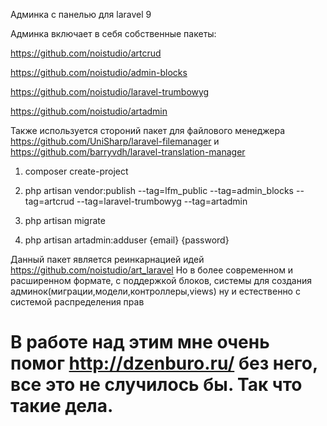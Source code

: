 Админка с панелью для laravel 9

Админка включает в себя собственные пакеты:

https://github.com/noistudio/artcrud

https://github.com/noistudio/admin-blocks

https://github.com/noistudio/laravel-trumbowyg

https://github.com/noistudio/artadmin



Также используется стороний пакет для файлового менеджера 
https://github.com/UniSharp/laravel-filemanager
и 
https://github.com/barryvdh/laravel-translation-manager

1.  composer create-project
2. php artisan vendor:publish --tag=lfm_public --tag=admin_blocks --tag=artcrud --tag=laravel-trumbowyg --tag=artadmin

3.  php artisan migrate
4.  php artisan artadmin:adduser {email} {password}


Данный пакет является реинкарнацией идей https://github.com/noistudio/art_laravel
Но в более современном и расширенном формате, с поддержкой блоков, системы для создания  админок(миграции,модели,контроллеры,views)
ну и естественно с системой распределения прав

# В работе над этим мне очень помог http://dzenburo.ru/ без него, все это не случилось бы. Так что такие дела.


